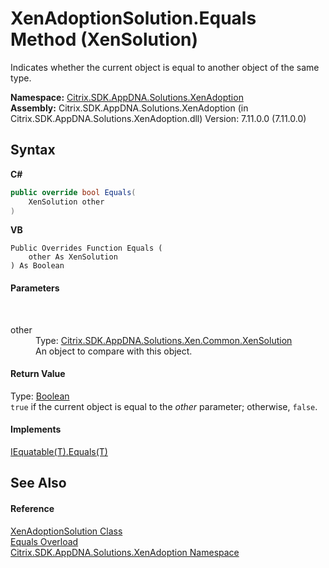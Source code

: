 # XenAdoptionSolution.Equals Method (XenSolution)
 

Indicates whether the current object is equal to another object of the same type.

**Namespace:**&nbsp;<a href="2a3ca15a-daca-4e24-783c-63ca2cba5f92">Citrix.SDK.AppDNA.Solutions.XenAdoption</a><br />**Assembly:**&nbsp;Citrix.SDK.AppDNA.Solutions.XenAdoption (in Citrix.SDK.AppDNA.Solutions.XenAdoption.dll) Version: 7.11.0.0 (7.11.0.0)

## Syntax

**C#**
```csharp
public override bool Equals(
	XenSolution other
)
```

**VB**
```vbnet
Public Overrides Function Equals ( 
	other As XenSolution
) As Boolean
```


#### Parameters
&nbsp;<dl><dt>other</dt><dd>Type: <a href="599f6061-d94a-ac2f-f6a0-2b211ae83ae4">Citrix.SDK.AppDNA.Solutions.Xen.Common.XenSolution</a><br />An object to compare with this object.</dd></dl>

#### Return Value
Type: <a href="http://msdn2.microsoft.com/en-us/library/a28wyd50" target="_blank">Boolean</a><br />`true` if the current object is equal to the *other* parameter; otherwise, `false`.

#### Implements
<a href="http://msdn2.microsoft.com/en-us/library/ms131190" target="_blank">IEquatable(T).Equals(T)</a><br />

## See Also


#### Reference
<a href="257383db-8875-0a8f-2365-573f372e35da">XenAdoptionSolution Class</a><br /><a href="0614e44b-7f29-c55a-d99c-32b95db67b1e">Equals Overload</a><br /><a href="2a3ca15a-daca-4e24-783c-63ca2cba5f92">Citrix.SDK.AppDNA.Solutions.XenAdoption Namespace</a><br />